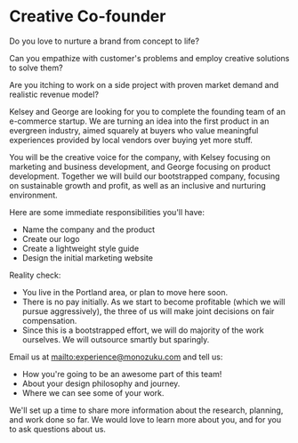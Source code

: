 <!--
Title: Creative Co-founder
Print Footer Left: %title
Print Footer Right: %page of %total ● %date, %time

-->

# Creative Co-founder

Do you love to nurture a brand from concept to life?

Can you empathize with customer's problems and employ creative solutions to solve them?

Are you itching to work on a side project with proven market demand and realistic revenue model?

Kelsey and George are looking for you to complete the founding team of an e-commerce startup. We are turning an idea into the first product in an evergreen industry, aimed squarely at buyers who value meaningful experiences provided by local vendors over buying yet more stuff.

You will be the creative voice for the company, with Kelsey focusing on marketing and business development, and George focusing on product development. Together we will build our bootstrapped company, focusing on sustainable growth and profit, as well as an inclusive and nurturing environment.

Here are some immediate responsibilities you'll have:

* Name the company and the product
* Create our logo
* Create a lightweight style guide
* Design the initial marketing website

Reality check:

* You live in the Portland area, or plan to move here soon.
* There is no pay initially. As we start to become profitable (which we will pursue aggressively), the three of us will make joint decisions on fair compensation.
* Since this is a bootstrapped effort, we will do majority of the work ourselves. We will outsource smartly but sparingly.

Email us at <mailto:experience@monozuku.com> and tell us:

* How you're going to be an awesome part of this team!
* About your design philosophy and journey.
* Where we can see some of your work.

We'll set up a time to share more information about the research, planning, and work done so far. We would love to learn more about you, and for you to ask questions about us.
